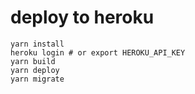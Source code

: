# deploy to heroku


```
yarn install
heroku login # or export HEROKU_API_KEY
yarn build
yarn deploy
yarn migrate
```


